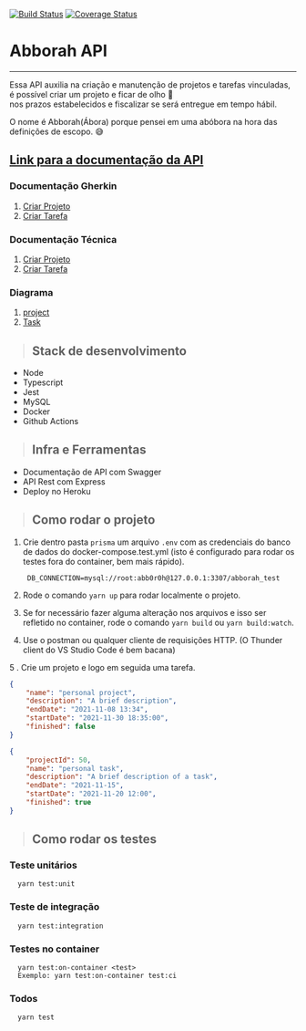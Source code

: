[![Build Status](https://github.com/marcossaore/abborah.svg?branch=master)](https://github.com/marcossaore/abborah)
[![Coverage Status](https://coveralls.io/repos/github/marcossaore/abborah/badge.svg)](https://coveralls.io/github/marcossaore/abborah)

# **Abborah API**

---
Essa API auxilia na criação e manutenção de projetos e tarefas vinculadas, é possível criar um projeto e ficar de olho 👀  
nos prazos estabelecidos e fiscalizar se será entregue em tempo hábil.

O nome é Abborah(Ábora) porque pensei em uma abóbora na hora das definições de escopo. 😅


## [**Link para a documentação da API**](https://abborah.herokuapp.com/api-docs)

### Documentação Gherkin

1. [Criar Projeto](./requirements/add-project.feature)
2. [Criar Tarefa](./requirements/add-task.feature)

### Documentação Técnica

1. [Criar Projeto](./requirements/add-project.readme)
2. [Criar Tarefa](./requirements/add-task.readme)


### Diagrama 
1. [project](https://drive.google.com/file/d/1-ZhUhbUPQYWUgkLh58_fLP3w326Bt1Wx/view?usp=sharing)
2. [Task](https://drive.google.com/file/d/1i7xxAPHZcGSM9IcIuYTsUquWh9zXcbo7/view?usp=sharing)

> ## Stack de desenvolvimento

* Node
* Typescript
* Jest
* MySQL
* Docker
* Github Actions


> ## Infra e Ferramentas

* Documentação de API com Swagger
* API Rest com Express
* Deploy no Heroku


> ## Como rodar o projeto

1. Crie dentro pasta `prisma` um arquivo `.env` com as credenciais do banco de dados do docker-compose.test.yml (isto é configurado para rodar os testes fora do container, bem mais rápido).

        DB_CONNECTION=mysql://root:abb0r0h@127.0.0.1:3307/abborah_test

2. Rode o comando `yarn up` para rodar localmente o projeto.

3. Se for necessário fazer alguma alteração nos arquivos e isso ser refletido no container, rode o comando `yarn build` ou `yarn build:watch`.

4. Use o postman ou qualquer cliente de requisições HTTP. (O Thunder client do VS Studio Code é bem bacana)

5 . Crie um projeto e logo em seguida uma tarefa.

```json
{
    "name": "personal project",
    "description": "A brief description",
    "endDate": "2021-11-08 13:34",
    "startDate": "2021-11-30 18:35:00", 
    "finished": false
}
```

```json
{
    "projectId": 50,
    "name": "personal task",
    "description": "A brief description of a task",
    "endDate": "2021-11-15",
    "startDate": "2021-11-20 12:00",
    "finished": true
}
```

> ## Como rodar os testes

  ### Teste unitários

      yarn test:unit

  ### Teste de integração

      yarn test:integration

  ### Testes no container

      yarn test:on-container <test>
      Exemplo: yarn test:on-container test:ci

  ### Todos

      yarn test